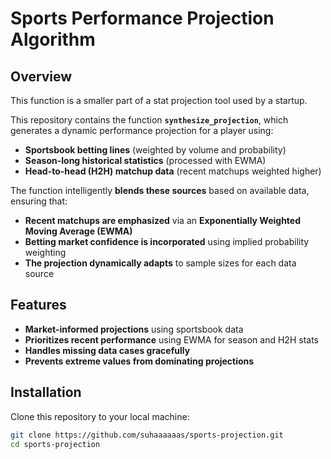 # Sports Performance Projection Algorithm

## Overview
This function is a smaller part of a stat projection tool used by a startup.

This repository contains the function **`synthesize_projection`**, which generates a dynamic performance projection for a player using:

- **Sportsbook betting lines** (weighted by volume and probability)
- **Season-long historical statistics** (processed with EWMA)
- **Head-to-head (H2H) matchup data** (recent matchups weighted higher)

The function intelligently **blends these sources** based on available data, ensuring that:
- **Recent matchups are emphasized** via an **Exponentially Weighted Moving Average (EWMA)**
- **Betting market confidence is incorporated** using implied probability weighting
- **The projection dynamically adapts** to sample sizes for each data source

## Features
- **Market-informed projections** using sportsbook data  
- **Prioritizes recent performance** using EWMA for season and H2H stats  
- **Handles missing data cases gracefully**  
- **Prevents extreme values from dominating projections**  

## Installation
Clone this repository to your local machine:
```sh
git clone https://github.com/suhaaaaaas/sports-projection.git
cd sports-projection
```
